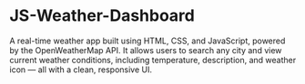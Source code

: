 # JS-Weather-Dashboard
A real-time weather app built using HTML, CSS, and JavaScript, powered by the OpenWeatherMap API. It allows users to search any city and view current weather conditions, including temperature, description, and weather icon — all with a clean, responsive UI.
